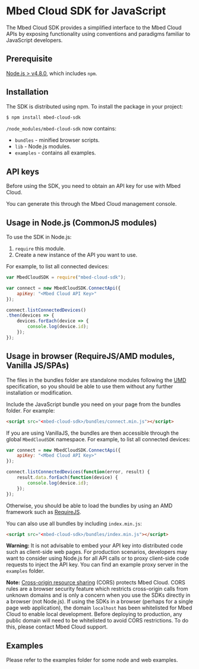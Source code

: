# Mbed Cloud SDK for JavaScript

The Mbed Cloud SDK provides a simplified interface to the Mbed Cloud APIs by exposing functionality using conventions and paradigms familiar to JavaScript developers.

## Prerequisite

[Node.js > v4.8.0](https://nodejs.org), which includes `npm`.

## Installation

The SDK is distributed using npm. To install the package in your project:

```bash
$ npm install mbed-cloud-sdk
```

`/node_modules/mbed-cloud-sdk` now contains:

* `bundles` - minified browser scripts.
* `lib` - Node.js modules.
* `examples` - contains all examples.

## API keys

Before using the SDK, you need to obtain an API key for use with Mbed Cloud.

You can generate this through the Mbed Cloud management console.

## Usage in Node.js (CommonJS modules)

To use the SDK in Node.js:

1. `require` this module.
2. Create a new instance of the API you want to use.

For example, to list all connected devices:

```JavaScript
var MbedCloudSDK = require("mbed-cloud-sdk");

var connect = new MbedCloudSDK.ConnectApi({
	apiKey: "<Mbed Cloud API Key>"
});

connect.listConnectedDevices()
.then(devices => {
	devices.forEach(device => {
		console.log(device.id);
	});
});
```

## Usage in browser (RequireJS/AMD modules, Vanilla JS/SPAs)

The files in the bundles folder are standalone modules following the [UMD](https://github.com/umdjs/umd) specification, so you should be able to use them without any further installation or modification.

Include the JavaScript bundle you need on your page from the bundles folder. For example:

```html
<script src="<mbed-cloud-sdk>/bundles/connect.min.js"></script>
```

If you are using VanillaJS, the bundles are then accessible through the global `MbedCloudSDK` namespace. For example, to list all connected devices:

```javascript
var connect = new MbedCloudSDK.ConnectApi({
	apiKey: "<Mbed Cloud API Key>"
});

connect.listConnectedDevices(function(error, result) {
	result.data.forEach(function(device) {
		console.log(device.id);
	});
});
```

Otherwise, you should be able to load the bundles by using an AMD framework such as [RequireJS](http://requirejs.org/).

You can also use all bundles by including `index.min.js`:

```html
<script src="<mbed-cloud-sdk>/bundles/index.min.js"></script>
```

__Warning:__ It is not advisable to embed your API key into distributed code such as client-side web pages. For production scenarios, developers may want to consider using Node.js for all API calls or to proxy client-side code requests to inject the API key. You can find an example proxy server in the `examples` folder.

__Note:__ [Cross-origin resource sharing](https://en.wikipedia.org/wiki/Cross-origin_resource_sharing) (CORS) protects Mbed Cloud. CORS rules are a browser security feature which restricts cross-origin calls from unknown domains and is only a concern when you use the SDKs directly in a browser (not Node.js).
If using the SDKs in a browser (perhaps for a single page web application), the domain `localhost` has been whitelisted for Mbed Cloud to enable local development. Before deploying to production, any public domain will need to be whitelisted to avoid CORS restrictions. To do this, please contact Mbed Cloud support.

## Examples

Please refer to the examples folder for some node and web examples.
